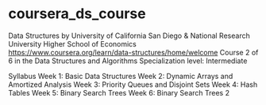 # coursera_ds_course
Data Structures by University of California San Diego & National Research University Higher School of Economics
https://www.coursera.org/learn/data-structures/home/welcome
Course 2 of 6 in the Data Structures and Algorithms Specialization
level: Intermediate

Syllabus
Week 1: Basic Data Structures
Week 2: Dynamic Arrays and Amortized Analysis
Week 3: Priority Queues and Disjoint Sets
Week 4: Hash Tables
Week 5: Binary Search Trees
Week 6: Binary Search Trees 2
